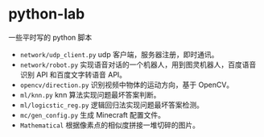 # python-lab
一些平时写的 python 脚本

- `network/udp_client.py` udp 客户端，服务器注册，即时通讯。
- `network/robot.py` 实现语音对话的一个机器人，用到图灵机器人，百度语音识别 API 和百度文字转语音 API。
- `opencv/direction.py` 识别视频中物体的运动方向，基于 OpenCV。
- `ml/knn.py` knn 算法实现问题最坏答案判断。
- `ml/logicstic_reg.py` 逻辑回归法实现问题最坏答案检测。
- `mc/gen_config.py` 生成 Minecraft 配置文件。
- `Mathematical` 根据像素点的相似度拼接一堆切碎的图片。
